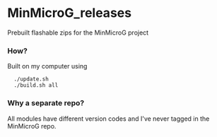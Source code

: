 # MinMicroG_releases
Prebuilt flashable zips for the MinMicroG project

### How?
Built on my computer using
```
  ./update.sh
  ./build.sh all
```

### Why a separate repo?
All modules have different version codes and I've never tagged in the MinMicroG repo.
